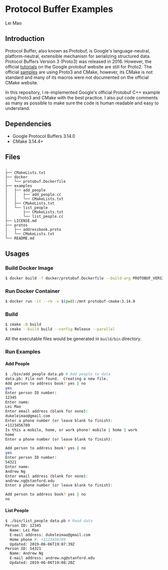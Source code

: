 # Protocol Buffer Examples

Lei Mao

## Introduction

Protocol Buffer, also known as Protobuf, is Google's language-neutral, platform-neutral, extensible mechanism for serializing structured data. Protocol Buffers Version 3 (Proto3) was released in 2016. However, the official [tutorials](https://developers.google.com/protocol-buffers/docs/cpptutorial) on the Google protobuf website are still for Proto2. The official [samples](https://github.com/protocolbuffers/protobuf/tree/master/examples) are using Proto3 and CMake, however, its CMake is not standard and many of its macros were not documented on the official CMake website.

In this repository, I re-implemented Google's official Protobuf C++ example using Proto3 and CMake with the best practice. I also put code comments as many as possible to make sure the code is human readable and easy to understand. 

## Dependencies

* Google Protocol Buffers 3.14.0
* CMake 3.14.4+

## Files

```
.
├── CMakeLists.txt
├── docker
│   └── protobuf.Dockerfile
├── examples
│   ├── add_people
│   │   ├── add_people.cc
│   │   └── CMakeLists.txt
│   ├── CMakeLists.txt
│   └── list_people
│       ├── CMakeLists.txt
│       └── list_people.cc
├── LICENSE.md
├── protos
│   ├── addressbook.proto
│   └── CMakeLists.txt
└── README.md
```

## Usages

### Build Docker Image

```bash
$ docker build -f docker/protobuf.Dockerfile --build-arg PROTOBUF_VERSION=3.14.0 --build-arg NUM_JOBS=8 --tag protobuf-cmake:3.14.0 .
```

### Run Docker Container

```bash
$ docker run -it --rm -v $(pwd):/mnt protobuf-cmake:3.14.0
```

### Build

```bash
$ cmake -B build
$ cmake --build build --config Release --parallel
```

All the executable files would be generated in `build/bin` directory.

### Run Examples

#### Add People

```bash
$ ./bin/add_people data.pb # Add people to data
data.pb: File not found.  Creating a new file.
Add person to address book? yes | no
yes
Enter person ID number: 
12345
Enter name: 
Lei Mao
Enter email address (blank for none): 
dukeleimao@gmail.com
Enter a phone number (or leave blank to finish): 
+1123456789
Is this a mobile, home, or work phone? mobile | home | work 
home
Enter a phone number (or leave blank to finish): 

Add person to address book? yes | no
yes
Enter person ID number: 
54321
Enter name: 
Andrew Ng
Enter email address (blank for none): 
andrew.ng@stanford.edu
Enter a phone number (or leave blank to finish): 

Add person to address book? yes | no
no
```

#### List People

```bash
$ ./bin/list_people data.pb # Read data
Person ID: 12345
  Name: Lei Mao
  E-mail address: dukeleimao@gmail.com
  Home phone #: +1123456789
  Updated: 2019-06-06T19:07:39Z
Person ID: 54321
  Name: Andrew Ng
  E-mail address: andrew.ng@stanford.edu
  Updated: 2019-06-06T19:08:20Z
```
